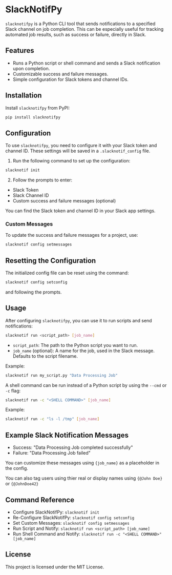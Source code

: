 # SlackNotifPy

`slacknotifpy` is a Python CLI tool that sends notifications to a specified Slack channel on job completion. This can be especially useful for tracking automated job results, such as success or failure, directly in Slack.

## Features

- Runs a Python script or shell command and sends a Slack notification upon completion.
- Customizable success and failure messages.
- Simple configuration for Slack tokens and channel IDs.

## Installation

Install `slacknotifpy` from PyPI:

```bash
pip install slacknotifpy
```

## Configuration

To use `slacknotifpy`, you need to configure it with your Slack token and channel ID. These settings will be saved in a `.slacknotif_config` file.

1. Run the following command to set up the configuration:

```bash
slacknotif init
```

2. Follow the prompts to enter:

- Slack Token
- Slack Channel ID
- Custom success and failure messages (optional)

You can find the Slack token and channel ID in your Slack app settings.

### Custom Messages

To update the success and failure messages for a project, use:

```bash
slacknotif config setmessages
```

## Resetting the Configuration

The initialized config file can be reset using the command:

```bash
slacknotif config setconfig
```

and following the prompts.

## Usage

After configuring `slacknotifpy`, you can use it to run scripts and send notifications:

```bash
slacknotif run <script_path> [job_name]
```

- `script_path`: The path to the Python script you want to run.
- `job_name` (optional): A name for the job, used in the Slack message. Defaults to the script filename.

Example:

```bash
slacknotif run my_script.py "Data Processing Job"
```

A shell command can be run instead of a Python script by using the `--cmd` or `-c` flag:


```bash
slacknotif run -c "<SHELL COMMAND>" [job_name]
```

Example:

```bash
slacknotif run -c "ls -l /tmp" [job_name]
```

## Example Slack Notification Messages

- Success: "Data Processing Job completed successfully"
- Failure: "Data Processing Job failed"

You can customize these messages using `{job_name}` as a placeholder in the config.

You can also tag users using thier real or display names using `{@John Doe}` or `{@JohnDoe42}`

## Command Reference
- Configure SlackNotifPy: `slacknotif init`
- Re-Configure SlackNotifPy: `slacknotif config setconfig`
- Set Custom Messages: `slacknotif config setmessages`
- Run Script and Notify: `slacknotif run <script_path> [job_name]`
- Run Shell Command and Notify: `slacknotif run -c "<SHELL COMMAND>" [job_name]`

## License

This project is licensed under the MIT License.
